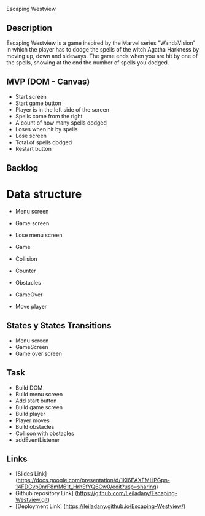 Escaping Westview

## Description

Escaping Westview is a game inspired by the Marvel series "WandaVision" in which the player has to dodge the spells of the witch Agatha Harkness by moving up, down and sideways. The game ends when you are hit by one of the spells, showing at the end the number of spells you dodged.

## MVP (DOM - Canvas)

- Start screen
- Start game button
- Player is in the left side of the screen
- Spells come from the right
- A count of how many spells dodged
- Loses when hit by spells
- Lose screen
- Total of spells dodged
- Restart button

## Backlog


# Data structure

- Menu screen
- Game screen
- Lose menu screen

- Game
- Collision
- Counter
- Obstacles
- GameOver
- Move player


## States y States Transitions

- Menu screen
- GameScreen
- Game over screen

## Task

- Build DOM
- Build menu screen
- Add start button
- Build game screen
- Build player
- Player moves
- Build obstacles
- Collison with obstacles
- addEventListener

## Links

- [Slides Link] (https://docs.google.com/presentation/d/1Kl6EAXFMHPGpn-14FDCvp9nrF8mM61t_HrhEfYQ6Cw0/edit?usp=sharing)
- Github repository Link] (https://github.com/Leiladany/Escaping-Westview.git)
- [Deployment Link] (https://leiladany.github.io/Escaping-Westview/)
